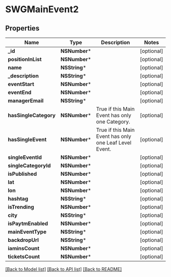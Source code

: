 # SWGMainEvent2

## Properties
Name | Type | Description | Notes
------------ | ------------- | ------------- | -------------
**_id** | **NSNumber*** |  | [optional] 
**positionInList** | **NSNumber*** |  | [optional] 
**name** | **NSString*** |  | [optional] 
**_description** | **NSString*** |  | [optional] 
**eventStart** | **NSNumber*** |  | [optional] 
**eventEnd** | **NSNumber*** |  | [optional] 
**managerEmail** | **NSString*** |  | [optional] 
**hasSingleCategory** | **NSNumber*** | True if this Main Event has only one Category. | [optional] 
**hasSingleEvent** | **NSNumber*** | True if this Main Event has only one Leaf Level Event. | [optional] 
**singleEventId** | **NSNumber*** |  | [optional] 
**singleCategoryId** | **NSNumber*** |  | [optional] 
**isPublished** | **NSNumber*** |  | [optional] 
**lat** | **NSNumber*** |  | [optional] 
**lon** | **NSNumber*** |  | [optional] 
**hashtag** | **NSString*** |  | [optional] 
**isTrending** | **NSNumber*** |  | [optional] 
**city** | **NSString*** |  | [optional] 
**isPaytmEnabled** | **NSNumber*** |  | [optional] 
**mainEventType** | **NSString*** |  | [optional] 
**backdropUrl** | **NSString*** |  | [optional] 
**iaminsCount** | **NSNumber*** |  | [optional] 
**ticketsCount** | **NSNumber*** |  | [optional] 

[[Back to Model list]](../README.md#documentation-for-models) [[Back to API list]](../README.md#documentation-for-api-endpoints) [[Back to README]](../README.md)


